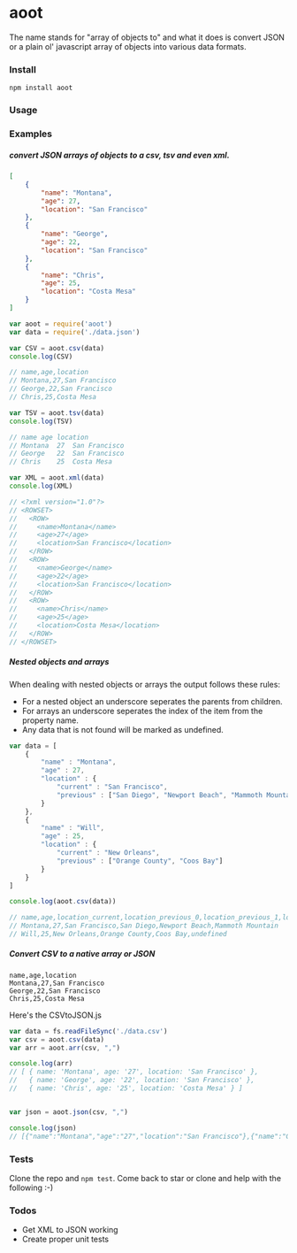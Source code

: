 # aoot

The name stands for "array of objects to" and what it does is convert JSON or a plain ol' javascript array of objects into various data formats. 

### Install

`npm install aoot`

### Usage



### Examples

##### convert JSON arrays of objects to a csv, tsv and even xml. 

```json
[
    {
        "name": "Montana",
        "age": 27,
        "location": "San Francisco"
    },
    {
        "name": "George",
        "age": 22,
        "location": "San Francisco"
    },
    {
        "name": "Chris",
        "age": 25,
        "location": "Costa Mesa"
    }
]
```

```js
var aoot = require('aoot')
var data = require('./data.json')

var CSV = aoot.csv(data)
console.log(CSV)

// name,age,location
// Montana,27,San Francisco
// George,22,San Francisco
// Chris,25,Costa Mesa

var TSV = aoot.tsv(data)
console.log(TSV)

// name	age	location
// Montana	27	San Francisco
// George	22	San Francisco
// Chris	25	Costa Mesa

var XML = aoot.xml(data)
console.log(XML)

// <?xml version="1.0"?>
// <ROWSET>
//   <ROW>
//     <name>Montana</name>
//     <age>27</age>
//     <location>San Francisco</location>
//   </ROW>
//   <ROW>
//     <name>George</name>
//     <age>22</age>
//     <location>San Francisco</location>
//   </ROW>
//   <ROW>
//     <name>Chris</name>
//     <age>25</age>
//     <location>Costa Mesa</location>
//   </ROW>
// </ROWSET>

```

##### Nested objects and arrays

When dealing with nested objects or arrays the output follows these rules:

- For a nested object an underscore seperates the parents from children.
- For arrays an underscore seperates the index of the item from the property name.
- Any data that is not found will be marked as undefined.

```js
var data = [
    {
        "name" : "Montana",
        "age" : 27,
        "location" : {
            "current" : "San Francisco",
            "previous" : ["San Diego", "Newport Beach", "Mammoth Mountain"]
        }
    },
    {
        "name" : "Will",
        "age" : 25,
        "location" : {
            "current" : "New Orleans",
            "previous" : ["Orange County", "Coos Bay"]
        }
    }
]

console.log(aoot.csv(data))

// name,age,location_current,location_previous_0,location_previous_1,location_previous_2
// Montana,27,San Francisco,San Diego,Newport Beach,Mammoth Mountain
// Will,25,New Orleans,Orange County,Coos Bay,undefined
```

##### Convert CSV to a native array or JSON

```csv
name,age,location
Montana,27,San Francisco
George,22,San Francisco
Chris,25,Costa Mesa
```

Here's the CSVtoJSON.js

```js
var data = fs.readFileSync('./data.csv')
var csv = aoot.csv(data)
var arr = aoot.arr(csv, ",")

console.log(arr)
// [ { name: 'Montana', age: '27', location: 'San Francisco' },
//   { name: 'George', age: '22', location: 'San Francisco' },
//   { name: 'Chris', age: '25', location: 'Costa Mesa' } ]


var json = aoot.json(csv, ",")

console.log(json)
// [{"name":"Montana","age":"27","location":"San Francisco"},{"name":"George","age":"22","location":"San Francisco"},{"name":"Chris","age":"25","location":"Costa Mesa"}]
```

### Tests

Clone the repo and `npm test`. Come back to star or clone and help with the following :-)

### Todos

- Get XML to JSON working
- Create proper unit tests
